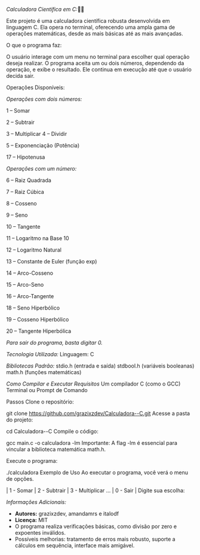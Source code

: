 *Calculadora Científica em C:*🎨🔢

Este projeto é uma calculadora científica robusta desenvolvida em linguagem C. Ela opera no terminal, oferecendo uma ampla gama de operações matemáticas, desde as mais básicas até as mais avançadas.

O que o programa faz:

O usuário interage com um menu no terminal para escolher qual operação deseja realizar. O programa aceita um ou dois números, dependendo da operação, e exibe o resultado. Ele continua em execução até que o usuário decida sair.

Operações Disponíveis:

*Operações com dois números:*

1 – Somar

2 – Subtrair

3 – Multiplicar
4 – Dividir

5 – Exponenciação (Potência)

17 – Hipotenusa

*Operações com um número:*

6 – Raiz Quadrada

7 – Raiz Cúbica

8 – Cosseno

9 – Seno

10 – Tangente

11 – Logaritmo na Base 10

12 – Logaritmo Natural

13 – Constante de Euler (função exp)

14 – Arco-Cosseno

15 – Arco-Seno

16 – Arco-Tangente

18 – Seno Hiperbólico

19 – Cosseno Hiperbólico

20 – Tangente Hiperbólica

*Para sair do programa, basta digitar 0.*

*Tecnologia Utilizada:*
Linguagem: C

*Bibliotecas Padrão:*
stdio.h (entrada e saída)
stdbool.h (variáveis booleanas)
math.h (funções matemáticas)

*Como Compilar e Executar*
_Requisitos_
Um compilador C (como o GCC)
Terminal ou Prompt de Comando

Passos
Clone o repositório:

git clone https://github.com/grazixzdev/Calculadora--C.git
Acesse a pasta do projeto:

cd Calculadora--C
Compile o código:

gcc main.c -o calculadora -lm
Importante: A flag -lm é essencial para vincular a biblioteca matemática math.h.

Execute o programa:

./calculadora
Exemplo de Uso
Ao executar o programa, você verá o menu de opções.

| 1 - Somar
| 2 - Subtrair
| 3 - Multiplicar
...
| 0 - Sair
| Digite sua escolha:

*Informações Adicionais:*
- **Autores:** grazixzdev, amandamrs e italodf  
- **Licença:** MIT 
- O programa realiza verificações básicas, como divisão por zero e expoentes inválidos.  
- Possíveis melhorias: tratamento de erros mais robusto, suporte a cálculos em sequência, interface mais amigável.
